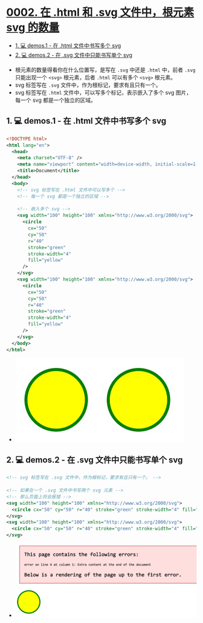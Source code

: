 # [0002. 在 .html 和 .svg 文件中，根元素 svg 的数量](https://github.com/Tdahuyou/TNotes.svg/tree/main/notes/0002.%20%E5%9C%A8%20.html%20%E5%92%8C%20.svg%20%E6%96%87%E4%BB%B6%E4%B8%AD%EF%BC%8C%E6%A0%B9%E5%85%83%E7%B4%A0%20svg%20%E7%9A%84%E6%95%B0%E9%87%8F)

<!-- region:toc -->

- [1. 💻 demos.1 - 在 .html 文件中书写多个 svg](#1--demos1---在-html-文件中书写多个-svg)
- [2. 💻 demos.2 - 在 .svg 文件中只能书写单个 svg](#2--demos2---在-svg-文件中只能书写单个-svg)

<!-- endregion:toc -->
- 根元素的数量得看你在什么位置写，是写在 `.svg` 中还是 `.html` 中，前者 `.svg` 只能出现一个 `<svg>` 根元素，后者 `.html` 可以有多个 `<svg>` 根元素。
- svg 标签写在 `.svg` 文件中，作为根标记，要求有且只有一个。
- svg 标签写在 `.html` 文件中，可以写多个标记，表示嵌入了多个 svg 图片，每一个 svg 都是一个独立的区域。

## 1. 💻 demos.1 - 在 .html 文件中书写多个 svg

```xml
<!DOCTYPE html>
<html lang="en">
  <head>
    <meta charset="UTF-8" />
    <meta name="viewport" content="width=device-width, initial-scale=1.0" />
    <title>Document</title>
  </head>
  <body>
    <!-- svg 标签写在 .html 文件中可以写多个 -->
    <!-- 每一个 svg 都是一个独立的区域 -->
    
    <!-- 嵌入多个 svg -->
    <svg width="100" height="100" xmlns="http://www.w3.org/2000/svg">
      <circle
        cx="50"
        cy="50"
        r="40"
        stroke="green"
        stroke-width="4"
        fill="yellow"
      />
    </svg>
    <svg width="100" height="100" xmlns="http://www.w3.org/2000/svg">
      <circle
        cx="50"
        cy="50"
        r="40"
        stroke="green"
        stroke-width="4"
        fill="yellow"
      />
    </svg>
  </body>
</html>
```

- ![](assets/2024-12-09-15-38-48.png)

## 2. 💻 demos.2 - 在 .svg 文件中只能书写单个 svg

```xml
<!-- svg 标签写在 .svg 文件中，作为根标记，要求有且只有一个。 -->

<!-- 如果在一个 .svg 文件中书写两个 svg 元素 -->
<!-- 那么页面上将会报错 -->
<svg width="100" height="100" xmlns="http://www.w3.org/2000/svg">
  <circle cx="50" cy="50" r="40" stroke="green" stroke-width="4" fill="yellow" />
</svg>
<svg width="100" height="100" xmlns="http://www.w3.org/2000/svg">
  <circle cx="50" cy="50" r="40" stroke="green" stroke-width="4" fill="yellow" />
</svg>
```

- ![](assets/2024-12-09-15-39-52.png)
